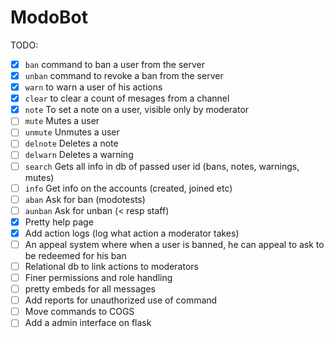 # ModoBot

TODO:

- [x] `ban` command to ban a user from the server
- [x] `unban` command to revoke a ban from the server
- [x] `warn` to warn a user of his actions
- [x] `clear` to clear a count of mesages from a channel
- [x] `note` To set a note on a user, visible only by moderator
- [ ] `mute` Mutes a user
- [ ] `unmute` Unmutes a user
- [ ] `delnote` Deletes a note
- [ ] `delwarn` Deletes a warning
- [ ] `search` Gets all info in db of passed user id (bans, notes, warnings, mutes)
- [ ] `info` Get info on the accounts (created, joined etc)
- [ ] `aban` Ask for ban (modotests)
- [ ] `aunban` Ask for unban (< resp staff)
- [x] Pretty help page
- [x] Add action logs (log what action a moderator takes)
- [ ] An appeal system where when a user is banned, he can appeal to ask to be redeemed for his ban
- [ ] Relational db to link actions to moderators
- [ ] Finer permissions and role handling
- [ ] pretty embeds for all messages
- [ ] Add reports for unauthorized use of command
- [ ] Move commands to COGS
- [ ] Add a admin interface on flask
